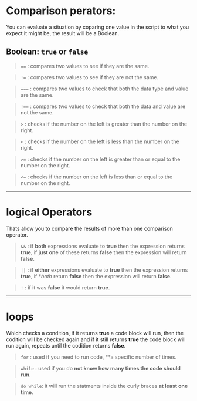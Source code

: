 # Comparison perators:
 You can evaluate a situation by coparing one value in the script to what you expect it might be, the result will be a Boolean.

 ## Boolean: `true` or `false`
>  `==`  : compares two values to see if they are the same.  

>  `!=`  : compares two values to see if they are not the same.  

>  `===` : compares two values to check that both the data type and value are the same.  

>  `!==` : compares two values to check that both the data and value are not the same.    

>  `>`   : checks if the number on the left is greater than the number on the right.  

>  `<`   : checks if the number on the left is less than the number on the right.  

>  `>=`  : checks if the number on the left is greater than or equal to the number on the right.  

>  `<=`  : checks if the number on the left is less than or equal to the number on the right.  


----------------------------------------

# logical Operators
Thats allow  you to compare the results of more than one comparison operator.

> `&&`  : if **both** expressions evaluate to **true** then the expression returns **true**, if **just one** of these returns **false** then the expression will return **false**.  

> `||`  : if **either** expressions evaluate to **true** then the expression returns **true**, if **both* return **false** then the expression will return **false**.  

> `!`   : if it was **false** it would return **true**.  


-----------------------------
# loops

Which checks a condition, if it returns **true** a code block will run, then the codition will be checked again and if it still returns **true** the code block will run again, repeats until the codition returns **false**.

> `for`     : used if you need to run code, **a specific number of times.  

> `while`   : used if you do **not know how many times the code should run**.  

> `do while`: it will run the statments inside the curly braces **at least one time**.  
